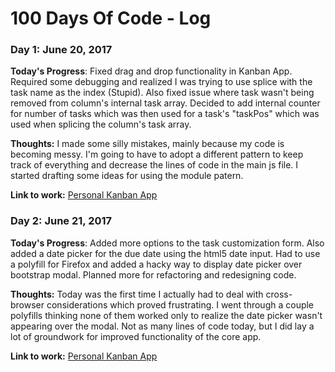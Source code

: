 # 100 Days Of Code - Log

### Day 1: June 20, 2017

**Today's Progress**: Fixed drag and drop functionality in Kanban App. Required some debugging and realized I was trying to use splice with the task name as the index (Stupid). Also fixed issue where task wasn't being removed from column's internal task array. Decided to add internal counter for number of tasks which was then used for a task's "taskPos" which was used when splicing the column's task array.

**Thoughts:** I made some silly mistakes, mainly because my code is becoming messy. I'm going to have to adopt a different pattern to keep track of everything and decrease the lines of code in the main js file. I started drafting some ideas for using the module patern.

**Link to work:** [Personal Kanban App](https://github.com/yutosin/personal-kanban-app/commit/ac8c3ddc613c239c1a07bc606976df90f5523351)

### Day 2: June 21, 2017

**Today's Progress**: Added more options to the task customization form. Also added a date picker for the due date using the html5 date input. Had to use a polyfill for Firefox and added a hacky way to display date picker over bootstrap modal. Planned more for refactoring and redesigning code.

**Thoughts:** Today was the first time I actually had to deal with cross-browser considerations which proved frustrating. I went through a couple polyfills thinking none of them worked only to realize the date picker wasn't appearing over the modal. Not as many lines of code today, but I did lay a lot of groundwork for improved functionality of the core app.

**Link to work:** [Personal Kanban App](https://github.com/yutosin/personal-kanban-app/commit/02bd410b03b7490f79a385c405397068437a3b71)
